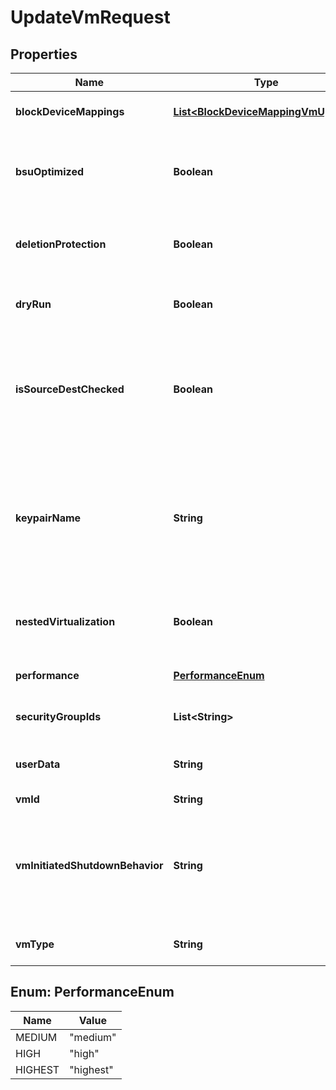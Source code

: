

# UpdateVmRequest


## Properties

| Name | Type | Description | Notes |
|------------ | ------------- | ------------- | -------------|
|**blockDeviceMappings** | [**List&lt;BlockDeviceMappingVmUpdate&gt;**](BlockDeviceMappingVmUpdate.md) | One or more block device mappings of the VM. |  [optional] |
|**bsuOptimized** | **Boolean** | This parameter is not available. It is present in our API for the sake of historical compatibility with AWS. |  [optional] |
|**deletionProtection** | **Boolean** | If true, you cannot delete the VM unless you change this parameter back to false. |  [optional] |
|**dryRun** | **Boolean** | If true, checks whether you have the required permissions to perform the action. |  [optional] |
|**isSourceDestChecked** | **Boolean** | (Net only) If true, the source/destination check is enabled. If false, it is disabled. This value must be false for a NAT VM to perform network address translation (NAT) in a Net. |  [optional] |
|**keypairName** | **String** | The name of the keypair.&lt;br /&gt; To complete the replacement, manually replace the old public key with the new public key in the ~/.ssh/authorized_keys file located in the VM. Restart the VM to apply the change. |  [optional] |
|**nestedVirtualization** | **Boolean** | (dedicated tenancy only) If true, nested virtualization is enabled. If false, it is disabled. |  [optional] |
|**performance** | [**PerformanceEnum**](#PerformanceEnum) | The performance of the VM (&#x60;medium&#x60; \\| &#x60;high&#x60; \\|  &#x60;highest&#x60;). |  [optional] |
|**securityGroupIds** | **List&lt;String&gt;** | One or more IDs of security groups for the VM. |  [optional] |
|**userData** | **String** | The Base64-encoded MIME user data, limited to 500 kibibytes (KiB). |  [optional] |
|**vmId** | **String** | The ID of the VM. |  |
|**vmInitiatedShutdownBehavior** | **String** | The VM behavior when you stop it. If set to &#x60;stop&#x60;, the VM stops. If set to &#x60;restart&#x60;, the VM stops then automatically restarts. If set to &#x60;terminate&#x60;, the VM stops and is terminated. |  [optional] |
|**vmType** | **String** | The type of VM. For more information, see [Instance Types](https://docs.outscale.com/en/userguide/Instance-Types.html). |  [optional] |



## Enum: PerformanceEnum

| Name | Value |
|---- | -----|
| MEDIUM | &quot;medium&quot; |
| HIGH | &quot;high&quot; |
| HIGHEST | &quot;highest&quot; |



